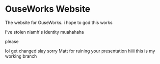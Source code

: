 # OuseWorks Website

The website for OuseWorks.
i hope to god this works

i've stolen niamh's identity muahahaha

please

lol get changed
slay
sorry Matt for ruining your presentation
hiiii
this is my working branch